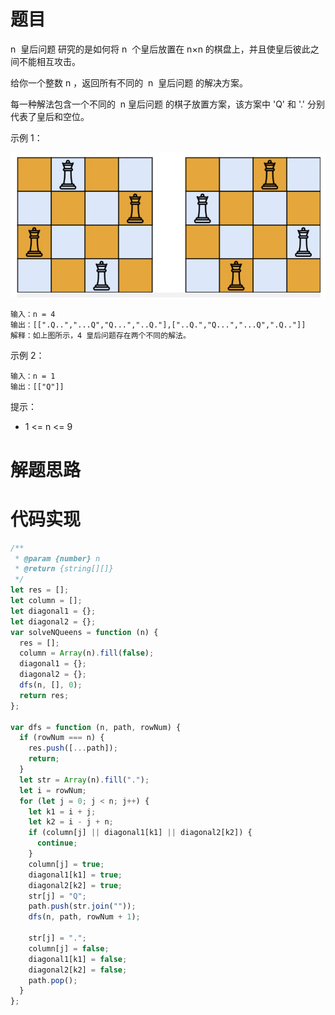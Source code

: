# 题目

n  皇后问题 研究的是如何将 n  个皇后放置在 n×n 的棋盘上，并且使皇后彼此之间不能相互攻击。

给你一个整数 n ，返回所有不同的  n  皇后问题 的解决方案。

每一种解法包含一个不同的  n 皇后问题 的棋子放置方案，该方案中 'Q' 和 '.' 分别代表了皇后和空位。

示例 1：

![51N皇后](./image/51N皇后.png)

```
输入：n = 4
输出：[[".Q..","...Q","Q...","..Q."],["..Q.","Q...","...Q",".Q.."]]
解释：如上图所示，4 皇后问题存在两个不同的解法。
```

示例 2：

```
输入：n = 1
输出：[["Q"]]
```

提示：

- 1 <= n <= 9

# 解题思路

# 代码实现

```javascript
/**
 * @param {number} n
 * @return {string[][]}
 */
let res = [];
let column = [];
let diagonal1 = {};
let diagonal2 = {};
var solveNQueens = function (n) {
  res = [];
  column = Array(n).fill(false);
  diagonal1 = {};
  diagonal2 = {};
  dfs(n, [], 0);
  return res;
};

var dfs = function (n, path, rowNum) {
  if (rowNum === n) {
    res.push([...path]);
    return;
  }
  let str = Array(n).fill(".");
  let i = rowNum;
  for (let j = 0; j < n; j++) {
    let k1 = i + j;
    let k2 = i - j + n;
    if (column[j] || diagonal1[k1] || diagonal2[k2]) {
      continue;
    }
    column[j] = true;
    diagonal1[k1] = true;
    diagonal2[k2] = true;
    str[j] = "Q";
    path.push(str.join(""));
    dfs(n, path, rowNum + 1);

    str[j] = ".";
    column[j] = false;
    diagonal1[k1] = false;
    diagonal2[k2] = false;
    path.pop();
  }
};
```

